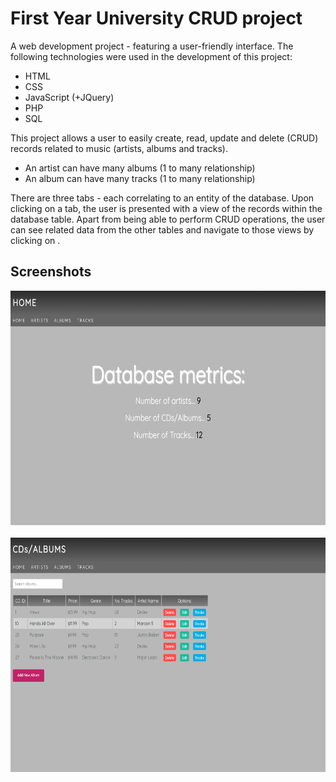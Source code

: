# First Year University CRUD project

A web development project - featuring a user-friendly interface. The following technologies were used in the development of this project:
- HTML
- CSS
- JavaScript (+JQuery)
- PHP
- SQL

This project allows a user to easily create, read, update and delete (CRUD) records related to music (artists, albums and tracks).
- An artist can have many albums (1 to many relationship)
- An album can have many tracks (1 to many relationship)

There are three tabs - each correlating to an entity of the database. Upon clicking on a tab, the user is presented with a view of the records within the database table. Apart from being able to perform CRUD operations, the user can see related data from the other tables and navigate to those views by clicking on .

Screenshots
--
<img src = "https://github.com/nabzali/Full-stack-CRUD-project/blob/master/home.PNG?raw=true" width = "652px" height = "375px"><br><br>
<img src = "https://github.com/nabzali/Full-stack-CRUD-project/blob/master/albums.PNG?raw=true" width = "652px" height = "375px"><br><br>
